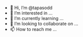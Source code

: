 - 👋 Hi, I’m @tapasodd
- 👀 I’m interested in ...
- 🌱 I’m currently learning ...
- 💞️ I’m looking to collaborate on ...
- 📫 How to reach me ...

<!---
tapasodd/tapasodd is a ✨ special ✨ repository because its `README.md` (this file) appears on your GitHub profile.
You can click the Preview link to take a look at your changes.
--->
